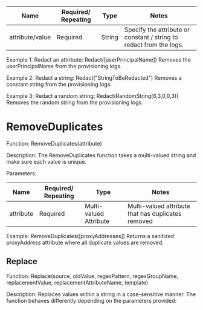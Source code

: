 <!-- PageHeader="[] Expand table" -->

| Name | Required/ Repeating | Type | Notes |
| - | - | - | - |
| attribute/value | Required | String | Specify the attribute or constant / string to redact from the logs. |

Example 1: Redact an attribute: Redact([userPrincipalName]) Removes the userPrincipalName from the provisioning logs.

Example 2: Redact a string: Redact("StringToBeRedacted") Removes a constant string from the provisioning logs.

Example 3: Redact a random string: Redact(RandomString(6,3,0,0,3)) Removes the random string from the provisioning logs.

# RemoveDuplicates

Function: RemoveDuplicates(attribute)

Description: The RemoveDuplicates function takes a multi-valued string and make sure each value is unique.

Parameters:

<!-- PageHeader="[] Expand table" -->

| Name | Required/ Repeating | Type | Notes |
| - | - | - | - |
| attribute | Required | Multi-valued Attribute | Multi-valued attribute that has duplicates removed |

Example: RemoveDuplicates([proxyAddresses]) Returns a sanitized proxyAddress attribute where all duplicate values are removed.

## Replace

Function: Replace(source, oldValue, regexPattern, regexGroupName, replacementValue, replacementAttributeName, template)

Description: Replaces values within a string in a case-sensitive manner. The function behaves differently depending on the parameters provided: